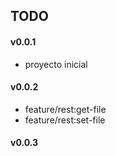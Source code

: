 ## TODO

#### v0.0.1

  - proyecto inicial

#### v0.0.2

  - feature/rest:get-file
  - feature/rest:set-file

#### v0.0.3


